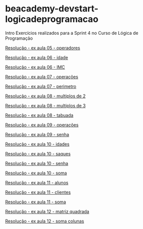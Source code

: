 # beacademy-devstart-logicadeprogramacao

Intro
Exercícios realizados para a Sprint 4 no Curso de Lógica de Programação

[Resolução - ex aula 05 - operadores](./resolvidos/05-OPERADORES.ALG)

[Resolução - ex aula 06 - idade](./resolvidos/06-IDADE.ALG)

[Resolução - ex aula 06 - IMC](./resolvidos/06-IMC.ALG)

[Resolução - ex aula 07 - operações](./resolvidos/07-OPERACOES.ALG)

[Resolução - ex aula 07 - perimetro](./resolvidos/07-PERIMETRO.ALG)

[Resolução - ex aula 08 - multiplos de 2](./resolvidos/08-MULTIPLOS%20DE%202.ALG)

[Resolução - ex aula 08 - multiplos de 3](./resolvidos/08-MULTIPLOS%20DE%203.ALG)

[Resolução - ex aula 08 - tabuada](./resolvidos/08-TABUADA.ALG)

[Resolução - ex aula 09 - operações](./resolvidos/09-OPERACOES.ALG)

[Resolução - ex aula 09 - senha](./resolvidos/09-SENHA.ALG)

[Resolução - ex aula 10 - idades](./resolvidos/10-IDADES.ALG)

[Resolução - ex aula 10 - saques](./resolvidos/10-SAQUES.ALG)

[Resolução - ex aula 10 - senha](./resolvidos/10-SENHA.ALG)

[Resolução - ex aula 10 - soma](./resolvidos/10-SOMA.ALG)

[Resolução - ex aula 11 - alunos](./resolvidos/11-ALUNOS.ALG)

[Resolução - ex aula 11 - clientes](./resolvidos/11-CLIENTES.ALG)

[Resolução - ex aula 11 - soma](./resolvidos/11-PRODUTOS.ALG)

[Resolução - ex aula 12 - matriz quadrada](./resolvidos/12-MATRIZ-QUADRADA.ALG)

[Resolução - ex aula 12 - soma colunas](./resolvidos/12-SOMA-COLUNAS.ALG)
